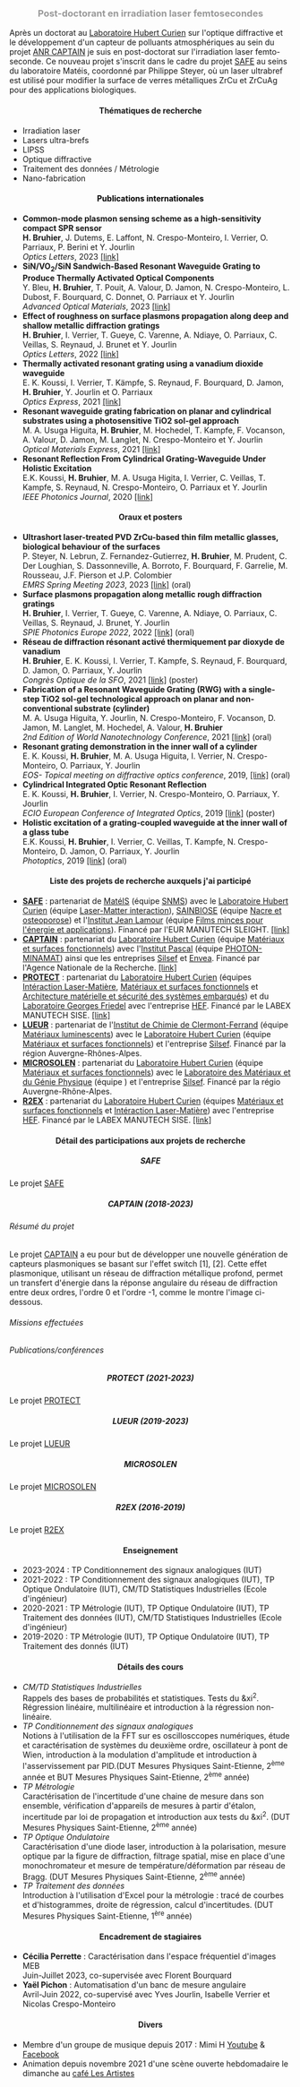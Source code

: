 <html>
	<head>
		<style>
			h1 {
  				text-align: center;
				}
			h2 {
  				text-align: center;
				}
			h3 {
  				text-align: center;
				}
			h4 {
  				text-align: center;
				}
			h5 {
  				text-align: center;
				}
		</style>
	</head>
	<body>
		<!--<h1>Hugo Bruhier</h1>-->
		<h3><span style="color: #999999;">Post-doctorant en irradiation laser femtosecondes</span></h3>
		<p>Après un doctorat au <a href="https://laboratoirehubertcurien.univ-st-etienne.fr/en/index.html">Laboratoire Hubert Curien</a> sur l'optique diffractive et le développement d'un capteur de polluants atmosphériques au sein du projet <a href="https://anr.fr/Projet-ANR-18-CE04-0008">ANR CAPTAIN</a> je suis en post-doctorat sur l'irradiation laser femto-seconde. Ce nouveau projet s'inscrit dans le cadre du projet <a href="https://manutech-sleight.com/sleight-s-research-projects/safe-research-project-259621.kjsp">SAFE</a> au seins du laboratoire Matéis, coordonné par Philippe Steyer, où un laser ultrabref est utilisé pour modifier la surface de verres métalliques ZrCu et ZrCuAg pour des applications biologiques.</p>
		<h4>Thématiques de recherche</h4>
		<ul>
			<li>Irradiation laser</li>
			<li>Lasers ultra-brefs</li>
			<li>LIPSS</li>
			<li>Optique diffractive</li>
			<li>Traitement des données / Métrologie</li>
			<li>Nano-fabrication</li>
		</ul>
		<h4 style="color: #2e6c80;"><span style="color: #000000;">Publications internationales</span></h4>
		<ul>
			<li><strong>Common-mode plasmon sensing scheme as a high-sensitivity compact SPR sensor</strong><br /><strong>H. Bruhier</strong>, J. Dutems, E. Laffont, N. Crespo-Monteiro, I. Verrier, O. Parriaux, P. Berini et Y. Jourlin<br /><em>Optics Letters</em>, 2023 <a href="https://doi.org/10.1364/OL.483692">[link]</a></li>
			<li><strong>SiN/VO<sub>2</sub>/SiN Sandwich‐Based Resonant Waveguide Grating to Produce Thermally Activated Optical Components</strong><br />Y. Bleu, <strong>H. Bruhier</strong>, T. Pouit, A. Valour, D. Jamon, N. Crespo-Monteiro, L. Dubost, F. Bourquard, C. Donnet, O. Parriaux et Y. Jourlin<br /><em>Advanced Optical Materials</em>, 2023 <a href="https://doi.org/10.1002/adom.202300126">[link]</a></li>
			<li><strong>Effect of roughness on surface plasmons propagation along deep and shallow metallic diffraction gratings</strong><br /><strong>H. Bruhier</strong>, I. Verrier, T. Gueye, C. Varenne, A. Ndiaye, O. Parriaux, C. Veillas, S. Reynaud, J. Brunet et Y. Jourlin<br /><em>Optics Letters</em>, 2022 <a href="https://doi.org/10.1364/OL.443659">[link]</a></li>
			<li><strong>Thermally activated resonant grating using a vanadium dioxide waveguide</strong><br />E. K. Koussi, I. Verrier, T. K&auml;mpfe, S. Reynaud, F. Bourquard, D. Jamon, <strong>H. Bruhier</strong>, Y. Jourlin et O. Parriaux<br /><em>Optics Express</em>, 2021 <a href="https://doi.org/10.1364/OME.413373">[link]</a></li>
			<li><strong>Resonant waveguide grating fabrication on planar and cylindrical substrates using a photosensitive TiO2 sol-gel approach</strong><br />M. A. Usuga Higuita, <strong>H. Bruhier</strong>, M. Hochedel, T. Kampfe, F. Vocanson, A. Valour, D. Jamon, M. Langlet, N. Crespo-Monteiro et Y. Jourlin<br /><em>Optical Materials Express</em>, 2021 <a href="https://doi.org/10.1364/OME.411560">[link]</a></li>
			<li><strong>Resonant Reflection From Cylindrical Grating-Waveguide Under Holistic Excitation</strong><br />E.K. Koussi, <strong>H. Bruhier</strong>, M. A. Usuga Higita, I. Verrier, C. Veillas, T. Kampfe, S. Reynaud, N. Crespo-Monteiro, O. Parriaux et Y. Jourlin&nbsp;<br /><em>IEEE Photonics Journal</em>, 2020 <a href="https://doi.org/10.1109/JPHOT.2020.2966146">[link]</a></li>
		</ul>
		<h4>Oraux et posters</h4>
		<ul>
			<li><strong>Ultrashort laser-treated PVD ZrCu-based thin film metallic glasses, biological behaviour of the surfaces</strong><br />P. Steyer, N. Lebrun, Z. Fernandez-Gutierrez, <strong>H. Bruhier</strong>, M. Prudent, C. Der Loughian, S. Dassonneville, A. Borroto, F. Bourquard, F. Garrelie, M. Rousseau, J.F. Pierson et J.P. Colombier<br /><em>EMRS Spring Meeting 2023</em>, 2023 <a href="">[link]</a> (oral)</li>
			<li><strong>Surface plasmons propagation along metallic rough diffraction gratings</strong><br /><strong>H. Bruhier</strong>, I. Verrier, T. Gueye, C. Varenne, A. Ndiaye, O. Parriaux, C. Veillas, S. Reynaud, J. Brunet, Y. Jourlin<br /><em>SPIE Photonics Europe 2022</em>, 2022 <a href="https://doi.org/10.1117/12.2620944">[link]</a> (oral)</li>
			<li><strong>Réseau de diffraction résonant activé thermiquement par dioxyde de vanadium</strong><br /><strong>H. Bruhier</strong>, E. K. Koussi, I. Verrier, T. Kampfe, S. Reynaud, F. Bourquard, D. Jamon, O. Parriaux, Y. Jourlin<br /><em>Congrès Optique de la SFO</em>, 2021 <a href="https://hal.archives-ouvertes.fr/hal-03346630">[link]</a> (poster)</li>
			<li><strong>Fabrication of a Resonant Waveguide Grating (RWG) with a single-step TiO2 sol-gel technological approach on planar and non-conventional substrate (cylinder)</strong><br />M. A. Usuga Higuita, Y. Jourlin, N. Crespo-Monteiro, F. Vocanson, D. Jamon, M. Langlet, M. Hochedel, A. Valour, <strong>H. Bruhier</strong><br /><em>2nd Edition of World Nanotechnology Conference</em>, 2021 <a href="https://hal.archives-ouvertes.fr/hal-03273603">[link]</a> (oral)</li>
			<li><strong>Resonant grating demonstration in the inner wall of a cylinder</strong><br />E. K. Koussi, <strong>H. Bruhier</strong>, M. A. Usuga Higuita, I. Verrier, N. Crespo-Monteiro, O. Parriaux, Y. Jourlin<br /><em>EOS- Topical meeting on diffractive optics conference</em>, 2019, <a href="https://hal.archives-ouvertes.fr/hal-02348191">[link]</a> (oral)</li>
			<li><strong>Cylindrical Integrated Optic Resonant Reflection</strong><br />E. K. Koussi, <strong>H. Bruhier</strong>, I. Verrier, N. Crespo-Monteiro, O. Parriaux, Y. Jourlin<br /><em>ECIO European Conference of Integrated Optics</em>, 2019 <a href="https://hal.archives-ouvertes.fr/hal-02348028">[link]</a> (poster)</li>
			<li><strong>Holistic excitation of a grating-coupled waveguide at the inner wall of a glass tube</strong><br />E.K. Koussi, <strong>H. Bruhier</strong>, I. Verrier, C. Veillas, T. Kampfe, N. Crespo-Monteiro, D. Jamon, O. Parriaux, Y. Jourlin<br /><em>Photoptics</em>, 2019 <a href="https://hal.archives-ouvertes.fr/hal-02056463">[link]</a> (oral)</li>
		</ul>
		<h4>Liste des projets de recherche auxquels j'ai participé</h4>
		<ul>
			<li><strong><a href="#ProjetSafe">SAFE</a></strong> : partenariat de <a href="https://mateis.insa-lyon.fr/fr">MatéIS</a> (équipe <a href="https://mateis.insa-lyon.fr/fr/content/nano-et-micro-structures">SNMS</a>) avec le <a href="https://laboratoirehubertcurien.univ-st-etienne.fr/en/index.html">Laboratoire Hubert Curien</a> (équipe <a href="https://laboratoirehubertcurien.univ-st-etienne.fr/en/teams/laser-matter-interaction.html">Laser-Matter interaction</a>), <a href="https://sainbiose.univ-st-etienne.fr/fr/index.html">SAINBIOSE</a> (équipe <a href="https://sainbiose.univ-st-etienne.fr/fr/bto/dut-bac-2/nacre-et-osteoporose.html">Nacre et osteoporose</a>) et l'<a href="https://ijl.univ-lorraine.fr">Institut Jean Lamour</a> (équipe <a href="https://ijl.univ-lorraine.fr/equipes/equipe-films-minces-pour-lenergie-et-applications">Films minces pour l'énergie et applications</a>). Financé par l'EUR MANUTECH SLEIGHT. <a href="https://manutech-sleight.com/sleight-s-research-projects/safe-research-project-259621.kjsp">[link]</a></li>
			<li><strong><a href="#ProjetCaptain">CAPTAIN</a></strong> : partenariat du <a href="https://laboratoirehubertcurien.univ-st-etienne.fr/en/index.html">Laboratoire Hubert Curien</a> (équipe <a href="https://laboratoirehubertcurien.univ-st-etienne.fr/en/teams/functional-materials-and-surfaces.html">Matériaux et surfaces fonctionnels</a>) avec l'<a href="http://www.institutpascal.uca.fr/index.php/fr/">Institut Pascal</a> (équipe <a href="http://www.institutpascal.uca.fr/index.php/fr/minamat/61-photon/492-minamat-operation-capteurs-de-gaz-microsystemes">PHOTON-MINAMAT</a>) ainsi que les entreprises <a href="https://www.silsef.com/">Silsef</a> et <a href="https://www.envea.global/fr/">Envea</a>. Financé par l'Agence Nationale de la Recherche. <a href="https://anr.fr/Projet-ANR-18-CE04-0008">[link]</a></li>
			<li><strong><a href="#ProjetProtect">PROTECT</a></strong> : partenariat du <a href="https://laboratoirehubertcurien.univ-st-etienne.fr/en/index.html">Laboratoire Hubert Curien</a> (équipes <a href="https://laboratoirehubertcurien.univ-st-etienne.fr/en/teams/laser-matter-interaction.html">Intéraction Laser-Matière</a>, <a href="https://laboratoirehubertcurien.univ-st-etienne.fr/en/teams/functional-materials-and-surfaces.html">Matériaux et surfaces fonctionnels</a> et <a href="https://laboratoirehubertcurien.univ-st-etienne.fr/en/teams/secure-embedded-systems-hardware-architectures.html">Architecture matérielle et sécurité des systèmes embarqués</a>) et du <a href="https://www.mines-stetienne.fr/lgf/">Laboratoire Georges Friedel</a> avec l'entreprise <a href="https://www.hef.fr/">HEF</a>. Financé par le LABEX MANUTECH SISE. <a href="https://manutech-sise.universite-lyon.fr/projet-protect-169582.kjsp">[link]</a></li>
			<li><strong><a href="#ProjetLueur">LUEUR</a></strong> : partenariat de l'<a href="https://iccf.uca.fr/#/">Institut de Chimie de Clermont-Ferrand</a> (équipe <a href="https://iccf.uca.fr/recherche/materiaux-inorganiques/materiaux-luminescents#/admin">Matériaux luminescents</a>) avec le <a href="https://laboratoirehubertcurien.univ-st-etienne.fr/en/index.html">Laboratoire Hubert Curien</a> (équipe <a href="https://laboratoirehubertcurien.univ-st-etienne.fr/en/teams/functional-materials-and-surfaces.html">Matériaux et surfaces fonctionnels</a>) et l'entreprise <a href="https://www.silsef.com/">Silsef</a>. Financé par la région Auvergne-Rhônes-Alpes.</li>
			<li><strong><a href="#ProjetMicrosolen">MICROSOLEN</a></strong> : partenariat du <a href="https://laboratoirehubertcurien.univ-st-etienne.fr/en/index.html">Laboratoire Hubert Curien</a> (équipe <a href="https://laboratoirehubertcurien.univ-st-etienne.fr/en/teams/functional-materials-and-surfaces.html">Matériaux et surfaces fonctionnels</a>) avec le <a href="https://lmgp.grenoble-inp.fr/">Laboratoire des Matériaux et du Génie Physique</a> (équipe ) et l'entreprise <a href="https://www.silsef.com/">Silsef</a>. Financé par la régio Auvergne-Rhône-Alpes.</li>
			<li><strong><a href="#ProjetR2EX">R2EX</a></strong> : partenariat du <a href="https://laboratoirehubertcurien.univ-st-etienne.fr/en/index.html">Laboratoire Hubert Curien</a> (équipes <a href="https://laboratoirehubertcurien.univ-st-etienne.fr/en/teams/functional-materials-and-surfaces.html">Matériaux et surfaces fonctionnels</a> et <a href="https://laboratoirehubertcurien.univ-st-etienne.fr/en/teams/laser-matter-interaction.html">Intéraction Laser-Matière</a>) avec l'entreprise <a href="https://www.hef.fr/">HEF</a>. Financé par le LABEX MANUTECH SISE. <a href="https://manutech-sise.universite-lyon.fr/axe-3-labex-2011-2019/projet-r2ex-54096.kjsp">[link]</a></li>
		</ul>
		<h4>Détail des participations aux projets de recherche</h4>
			<h5><a id="ProjetSafe">SAFE</a></h5>
				Le projet <a href="https://anr.fr/Projet-ANR-18-CE04-0008">SAFE</a>
			<h5><a id="ProjetCaptain">CAPTAIN</a> (2018-2023)</h5>
				<h6>Résumé du projet</h6>
					Le projet <a href="https://anr.fr/Projet-ANR-18-CE04-0008">CAPTAIN</a> a eu pour but de développer une nouvelle génération de capteurs plasmoniques se basant sur l'effet switch [1], [2]. Cette effet plasmonique, utilisant un réseau de diffraction métallique profond, permet un transfert d'énergie dans la réponse angulaire du réseau de diffraction entre deux ordres, l'ordre 0 et l'ordre -1, comme le montre l'image ci-dessous.
				<h6>Missions effectuées</h6>
				<h6>Publications/conférences</h6>
			<h5><a id="ProjetProtect">PROTECT</a> (2021-2023)</h5>
				Le projet <a href="https://anr.fr/Projet-ANR-18-CE04-0008">PROTECT</a>
			<h5><a id="ProjetLueur">LUEUR</a> (2019-2023)</h5>
				Le projet <a href="https://anr.fr/Projet-ANR-18-CE04-0008">LUEUR</a>
			<h5><a id="ProjetMicrosolen">MICROSOLEN</a></h5>
				Le projet <a href="https://anr.fr/Projet-ANR-18-CE04-0008">MICROSOLEN</a>
			<h5><a id="ProjetR2EX">R2EX</a> (2016-2019)</h5>
				Le projet <a href="https://anr.fr/Projet-ANR-18-CE04-0008">R2EX</a>
		<h4>Enseignement</h4>
		<ul>
			<li>2023-2024 : TP Conditionnement des signaux analogiques (IUT)</li>
			<li>2021-2022 : TP Conditionnement des signaux analogiques (IUT), TP Optique Ondulatoire (IUT), CM/TD Statistiques Industrielles (Ecole d'ingénieur)</li>
			<li>2020-2021 : TP Métrologie (IUT), TP Optique Ondulatoire (IUT), TP Traitement des données (IUT), CM/TD Statistiques Industrielles (Ecole d'ingénieur)</li>
			<li>2019-2020 : TP Métrologie (IUT), TP Optique Ondulatoire (IUT), TP Traitement des donnés (IUT)</li>
		</ul>
		<h4>Détails des cours</h4>
		<ul>
			<li><em>CM/TD Statistiques Industrielles</em><br />Rappels des bases de probabilités et statistiques. Tests du &xi<sup>2</sup>. Régression linéaire, multilinéaire et introduction à la régression non-linéaire.</li>
			<li><em>TP Conditionnement des signaux analogiques</em><br />Notions à l'utilisation de la FFT sur es oscillosccopes numériques, étude et caractérisation de systèmes du deuxième ordre, oscillateur à pont de Wien, introduction à la modulation d'amplitude et introduction à l'asservissement par PID.(DUT Mesures Physiques Saint-Etienne, 2<sup>ème</sup> année et BUT Mesures Physiques Saint-Etienne, 2<sup>ème</sup> année)</li>
			<li><em>TP Métrologie</em><br />Caractérisation de l'incertitude d'une chaine de mesure dans son ensemble, vérification d'appareils de mesures à partir d'étalon, incertitude par loi de propagation et introduction aux tests du &xi<sup>2</sup>. (DUT Mesures Physiques Saint-Etienne, 2<sup>ème</sup> année)</li>
			<li><em>TP Optique Ondulatoire</em><br />Caractérisation d'une diode laser, introduction à la polarisation, mesure optique par la figure de diffraction, filtrage spatial, mise en place d'une monochromateur et mesure de température/déformation par réseau de Bragg. (DUT Mesures Physiques Saint-Etienne, 2<sup>ème</sup> année)</li>
			<li><em>TP Traitement des données</em><br />Introduction à l'utilisation d'Excel pour la métrologie : tracé de courbes et d'histogrammes, droite de régression, calcul d'incertitudes. (DUT Mesures Physiques Saint-Etienne, 1<sup>ère</sup> année)</li>
		</ul>
		<h4>Encadrement de stagiaires</h4>
		<ul>
			<li><strong>Cécilia Perrette</strong> : Caractérisation dans l'espace fréquentiel d'images MEB<br />Juin-Juillet 2023, co-supervisée avec Florent Bourquard</li>
			<li><strong>Yaël Pichon</strong> : Automatisation d'un banc de mesure angulaire<br />Avril-Juin 2022, co-supervisé avec Yves Jourlin, Isabelle Verrier et Nicolas Crespo-Monteiro</li>
		</ul>
		<h4>Divers</h4>
		<ul>
			<li>Membre d'un groupe de musique depuis 2017 : Mimi H <a href="https://www.youtube.com/@mimih4029">Youtube</a> & <a href="https://fr-fr.facebook.com/emeline.mimih/">Facebook</a></li>
			<li>Animation depuis novembre 2021 d'une scène ouverte hebdomadaire le dimanche au <a href="https://fr-fr.facebook.com/cafelesartistes/">café Les Artistes</a></li>
		</ul>
	</body>
</html>